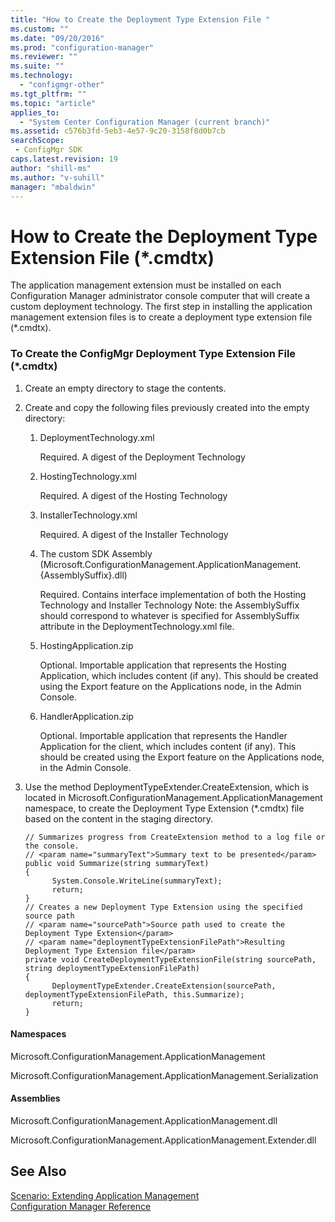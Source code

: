 ```yaml
---
title: "How to Create the Deployment Type Extension File "
ms.custom: ""
ms.date: "09/20/2016"
ms.prod: "configuration-manager"
ms.reviewer: ""
ms.suite: ""
ms.technology:
  - "configmgr-other"
ms.tgt_pltfrm: ""
ms.topic: "article"
applies_to:
  - "System Center Configuration Manager (current branch)"
ms.assetid: c576b3fd-5eb3-4e57-9c20-3158f8d0b7cbsearchScope: - ConfigMgr SDK
caps.latest.revision: 19
author: "shill-ms"
ms.author: "v-suhill"
manager: "mbaldwin"
---
```

# How to Create the Deployment Type Extension File (*.cmdtx)
The application management extension must be installed on each Configuration Manager administrator console computer that will create a custom deployment technology. The first step in installing the application management extension files is to create a deployment type extension file (*.cmdtx).  

### To Create the ConfigMgr Deployment Type Extension File (*.cmdtx)  

1.  Create an empty directory to stage the contents.  

2.  Create and copy the following files previously created into the empty directory:  

    1.  DeploymentTechnology.xml  

         Required. A digest of the Deployment Technology  

    2.  HostingTechnology.xml  

         Required. A digest of the Hosting Technology  

    3.  InstallerTechnology.xml  

         Required. A digest of the Installer Technology  

    4.  The custom SDK Assembly (Microsoft.ConfigurationManagement.ApplicationManagement.{AssemblySuffix}.dll)  

         Required. Contains interface implementation of both the Hosting Technology and Installer Technology Note: the AssemblySuffix should correspond to whatever is specified for AssemblySuffix attribute in the DeploymentTechnology.xml file.  

    5.  HostingApplication.zip  

         Optional. Importable application that represents the Hosting Application, which includes content (if any). This should be created using the Export feature on the Applications node, in the Admin Console.  

    6.  HandlerApplication.zip  

         Optional. Importable application that represents the Handler Application for the client, which includes content (if any). This should be created using the Export feature on the Applications node, in the Admin Console.  

3.  Use the method DeploymentTypeExtender.CreateExtension, which is located in Microsoft.ConfigurationManagement.ApplicationManagement namespace, to create the Deployment Type Extension (*.cmdtx) file based on the content in the staging directory.  

    ```  
    // Summarizes progress from CreateExtension method to a log file or the console.   
    // <param name="summaryText">Summary text to be presented</param>  
    public void Summarize(string summaryText)   
    {  
          System.Console.WriteLine(summaryText);   
          return;   
    }  
    // Creates a new Deployment Type Extension using the specified source path  
    // <param name="sourcePath">Source path used to create the Deployment Type Extension</param>  
    // <param name="deploymentTypeExtensionFilePath">Resulting Deployment Type Extension file</param>  
    private void CreateDeploymentTypeExtensionFile(string sourcePath, string deploymentTypeExtensionFilePath)   
    {  
          DeploymentTypeExtender.CreateExtension(sourcePath, deploymentTypeExtensionFilePath, this.Summarize);   
          return;   
    }  
    ```  

#### Namespaces  
 Microsoft.ConfigurationManagement.ApplicationManagement  

 Microsoft.ConfigurationManagement.ApplicationManagement.Serialization  

#### Assemblies  
 Microsoft.ConfigurationManagement.ApplicationManagement.dll  

 Microsoft.ConfigurationManagement.ApplicationManagement.Extender.dll  

## See Also  
 [Scenario: Extending Application Management](../../develop/apps/scenario--extending-application-management.md)   
 [Configuration Manager Reference](../../develop/reference/configuration-manager-reference.md)
